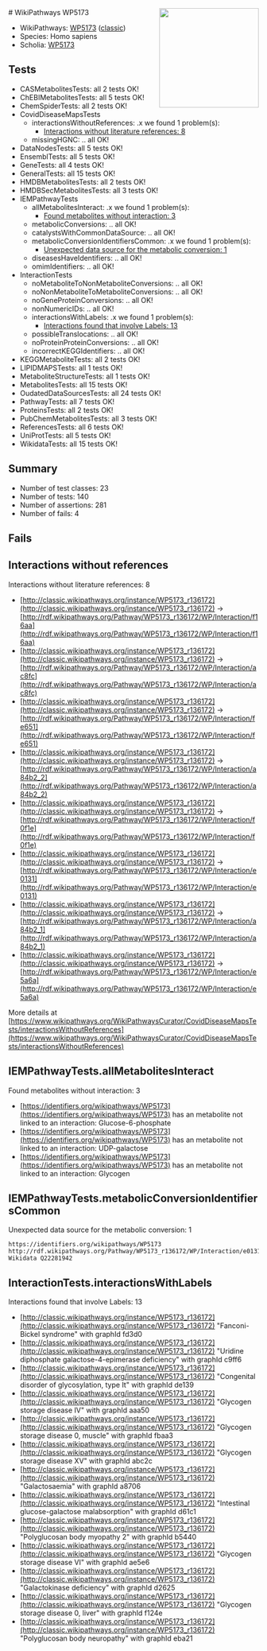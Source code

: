 <img style="float: right; width: 200px" src="https://cms-assets.nporadio.nl/npo3fm/NPO-Serious-Request-Logo-Groen-Ik-Steun-RGB.png" />
# WikiPathways WP5173

* WikiPathways: [WP5173](https://wikipathways.org/pathways/WP5173) ([classic](https://classic.wikipathways.org/instance/WP5173))
* Species: Homo sapiens
* Scholia: [WP5173](https://scholia.toolforge.org/wikipathways/WP5173)
## Tests
* CASMetabolitesTests: all 2 tests OK!
* ChEBIMetabolitesTests: all 5 tests OK!
* ChemSpiderTests: all 2 tests OK!
* CovidDiseaseMapsTests
    * interactionsWithoutReferences: .x we found 1 problem(s):
        * [Interactions without literature references: 8](#2e295936)
    * missingHGNC: .. all OK!
* DataNodesTests: all 5 tests OK!
* EnsemblTests: all 5 tests OK!
* GeneTests: all 4 tests OK!
* GeneralTests: all 15 tests OK!
* HMDBMetabolitesTests: all 2 tests OK!
* HMDBSecMetabolitesTests: all 3 tests OK!
* IEMPathwayTests
    * allMetabolitesInteract: .x we found 1 problem(s):
        * [Found metabolites without interaction: 3](#2bc2e7ee)
    * metabolicConversions: .. all OK!
    * catalystsWithCommonDataSource: .. all OK!
    * metabolicConversionIdentifiersCommon: .x we found 1 problem(s):
        * [Unexpected data source for the metabolic conversion: 1](#cff65558)
    * diseasesHaveIdentifiers: .. all OK!
    * omimIdentifiers: .. all OK!
* InteractionTests
    * noMetaboliteToNonMetaboliteConversions: .. all OK!
    * noNonMetaboliteToMetaboliteConversions: .. all OK!
    * noGeneProteinConversions: .. all OK!
    * nonNumericIDs: .. all OK!
    * interactionsWithLabels: .x we found 1 problem(s):
        * [Interactions found that involve Labels: 13](#fe97a8bb)
    * possibleTranslocations: .. all OK!
    * noProteinProteinConversions: .. all OK!
    * incorrectKEGGIdentifiers: .. all OK!
* KEGGMetaboliteTests: all 2 tests OK!
* LIPIDMAPSTests: all 1 tests OK!
* MetaboliteStructureTests: all 1 tests OK!
* MetabolitesTests: all 15 tests OK!
* OudatedDataSourcesTests: all 24 tests OK!
* PathwayTests: all 7 tests OK!
* ProteinsTests: all 2 tests OK!
* PubChemMetabolitesTests: all 3 tests OK!
* ReferencesTests: all 6 tests OK!
* UniProtTests: all 5 tests OK!
* WikidataTests: all 15 tests OK!


## Summary

* Number of test classes: 23
* Number of tests: 140
* Number of assertions: 281
* Number of fails: 4

## Fails

<a name="2e295936" />

## Interactions without references

Interactions without literature references: 8

* [http://classic.wikipathways.org/instance/WP5173_r136172](http://classic.wikipathways.org/instance/WP5173_r136172) -> [http://rdf.wikipathways.org/Pathway/WP5173_r136172/WP/Interaction/f16aa](http://rdf.wikipathways.org/Pathway/WP5173_r136172/WP/Interaction/f16aa)
* [http://classic.wikipathways.org/instance/WP5173_r136172](http://classic.wikipathways.org/instance/WP5173_r136172) -> [http://rdf.wikipathways.org/Pathway/WP5173_r136172/WP/Interaction/ac8fc](http://rdf.wikipathways.org/Pathway/WP5173_r136172/WP/Interaction/ac8fc)
* [http://classic.wikipathways.org/instance/WP5173_r136172](http://classic.wikipathways.org/instance/WP5173_r136172) -> [http://rdf.wikipathways.org/Pathway/WP5173_r136172/WP/Interaction/fe651](http://rdf.wikipathways.org/Pathway/WP5173_r136172/WP/Interaction/fe651)
* [http://classic.wikipathways.org/instance/WP5173_r136172](http://classic.wikipathways.org/instance/WP5173_r136172) -> [http://rdf.wikipathways.org/Pathway/WP5173_r136172/WP/Interaction/a84b2_2](http://rdf.wikipathways.org/Pathway/WP5173_r136172/WP/Interaction/a84b2_2)
* [http://classic.wikipathways.org/instance/WP5173_r136172](http://classic.wikipathways.org/instance/WP5173_r136172) -> [http://rdf.wikipathways.org/Pathway/WP5173_r136172/WP/Interaction/f0f1e](http://rdf.wikipathways.org/Pathway/WP5173_r136172/WP/Interaction/f0f1e)
* [http://classic.wikipathways.org/instance/WP5173_r136172](http://classic.wikipathways.org/instance/WP5173_r136172) -> [http://rdf.wikipathways.org/Pathway/WP5173_r136172/WP/Interaction/e0131](http://rdf.wikipathways.org/Pathway/WP5173_r136172/WP/Interaction/e0131)
* [http://classic.wikipathways.org/instance/WP5173_r136172](http://classic.wikipathways.org/instance/WP5173_r136172) -> [http://rdf.wikipathways.org/Pathway/WP5173_r136172/WP/Interaction/a84b2_1](http://rdf.wikipathways.org/Pathway/WP5173_r136172/WP/Interaction/a84b2_1)
* [http://classic.wikipathways.org/instance/WP5173_r136172](http://classic.wikipathways.org/instance/WP5173_r136172) -> [http://rdf.wikipathways.org/Pathway/WP5173_r136172/WP/Interaction/e5a6a](http://rdf.wikipathways.org/Pathway/WP5173_r136172/WP/Interaction/e5a6a)


More details at [https://www.wikipathways.org/WikiPathwaysCurator/CovidDiseaseMapsTests/interactionsWithoutReferences](https://www.wikipathways.org/WikiPathwaysCurator/CovidDiseaseMapsTests/interactionsWithoutReferences)

<a name="2bc2e7ee" />

## IEMPathwayTests.allMetabolitesInteract

Found metabolites without interaction: 3

* [https://identifiers.org/wikipathways/WP5173](https://identifiers.org/wikipathways/WP5173) has an metabolite not linked to an interaction: Glucose-6-phosphate
* [https://identifiers.org/wikipathways/WP5173](https://identifiers.org/wikipathways/WP5173) has an metabolite not linked to an interaction: UDP-galactose
* [https://identifiers.org/wikipathways/WP5173](https://identifiers.org/wikipathways/WP5173) has an metabolite not linked to an interaction: Glycogen


<a name="cff65558" />

## IEMPathwayTests.metabolicConversionIdentifiersCommon

Unexpected data source for the metabolic conversion: 1
```
https://identifiers.org/wikipathways/WP5173 http://rdf.wikipathways.org/Pathway/WP5173_r136172/WP/Interaction/e0131 Wikidata Q22281942
```

<a name="fe97a8bb" />

## InteractionTests.interactionsWithLabels

Interactions found that involve Labels: 13

* [http://classic.wikipathways.org/instance/WP5173_r136172](http://classic.wikipathways.org/instance/WP5173_r136172) "Fanconi-Bickel syndrome" with graphId fd3d0
* [http://classic.wikipathways.org/instance/WP5173_r136172](http://classic.wikipathways.org/instance/WP5173_r136172) "Uridine diphosphate 
galactose-4-epimerase 
deficiency" with graphId c9ff6
* [http://classic.wikipathways.org/instance/WP5173_r136172](http://classic.wikipathways.org/instance/WP5173_r136172) "Congenital disorder of glycosylation, 
type It" with graphId de139
* [http://classic.wikipathways.org/instance/WP5173_r136172](http://classic.wikipathways.org/instance/WP5173_r136172) "Glycogen storage 
disease IV" with graphId aaa50
* [http://classic.wikipathways.org/instance/WP5173_r136172](http://classic.wikipathways.org/instance/WP5173_r136172) "Glycogen storage disease 0, muscle" with graphId fbaa3
* [http://classic.wikipathways.org/instance/WP5173_r136172](http://classic.wikipathways.org/instance/WP5173_r136172) "Glycogen storage disease XV" with graphId abc2c
* [http://classic.wikipathways.org/instance/WP5173_r136172](http://classic.wikipathways.org/instance/WP5173_r136172) "Galactosaemia" with graphId a8706
* [http://classic.wikipathways.org/instance/WP5173_r136172](http://classic.wikipathways.org/instance/WP5173_r136172) "Intestinal glucose-galactose 
malabsorption" with graphId d61c1
* [http://classic.wikipathways.org/instance/WP5173_r136172](http://classic.wikipathways.org/instance/WP5173_r136172) "Polyglucosan body myopathy 2" with graphId b5440
* [http://classic.wikipathways.org/instance/WP5173_r136172](http://classic.wikipathways.org/instance/WP5173_r136172) "Glycogen storage 
disease VI" with graphId ae5e6
* [http://classic.wikipathways.org/instance/WP5173_r136172](http://classic.wikipathways.org/instance/WP5173_r136172) "Galactokinase deficiency" with graphId d2625
* [http://classic.wikipathways.org/instance/WP5173_r136172](http://classic.wikipathways.org/instance/WP5173_r136172) "Glycogen storage disease 0, liver" with graphId f124e
* [http://classic.wikipathways.org/instance/WP5173_r136172](http://classic.wikipathways.org/instance/WP5173_r136172) "Polyglucosan body neuropathy" with graphId eba21


